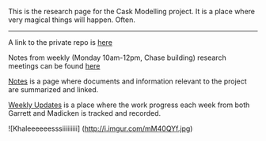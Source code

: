 This is the research page for the Cask Modelling project. It is a place where very magical things will happen. Often. 
***
A link to the private repo is [here](https://github.com/munkm/caskmodels_private)

Notes from weekly (Monday 10am-12pm, Chase building) research meetings can be found [here](./Meeting-Notes.md)

[Notes](./Notes.md) is a page where documents and information relevant to the project are summarized and linked. 

[Weekly Updates](./Weekly-Updates.md) is a place where the work progress each week from both Garrett and Madicken is tracked and recorded.

![Khaleeeeeesssiiiiiiiii]
(http://i.imgur.com/mM40QYf.jpg)
 
